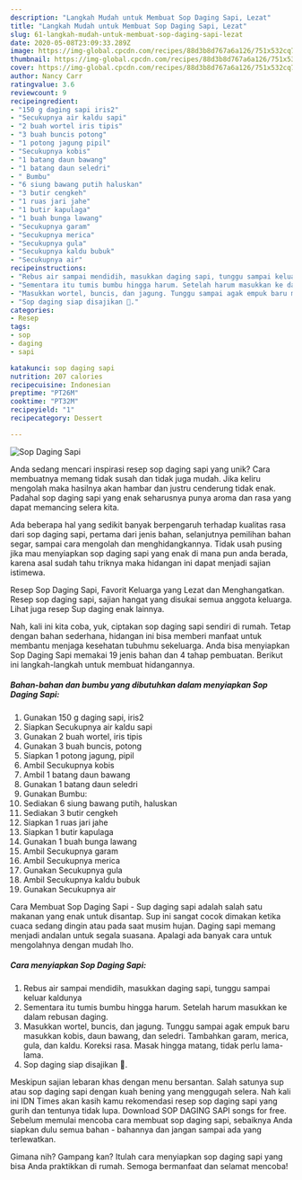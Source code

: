 ```yaml
---
description: "Langkah Mudah untuk Membuat Sop Daging Sapi, Lezat"
title: "Langkah Mudah untuk Membuat Sop Daging Sapi, Lezat"
slug: 61-langkah-mudah-untuk-membuat-sop-daging-sapi-lezat
date: 2020-05-08T23:09:33.289Z
image: https://img-global.cpcdn.com/recipes/88d3b8d767a6a126/751x532cq70/sop-daging-sapi-foto-resep-utama.jpg
thumbnail: https://img-global.cpcdn.com/recipes/88d3b8d767a6a126/751x532cq70/sop-daging-sapi-foto-resep-utama.jpg
cover: https://img-global.cpcdn.com/recipes/88d3b8d767a6a126/751x532cq70/sop-daging-sapi-foto-resep-utama.jpg
author: Nancy Carr
ratingvalue: 3.6
reviewcount: 9
recipeingredient:
- "150 g daging sapi iris2"
- "Secukupnya air kaldu sapi"
- "2 buah wortel iris tipis"
- "3 buah buncis potong"
- "1 potong jagung pipil"
- "Secukupnya kobis"
- "1 batang daun bawang"
- "1 batang daun seledri"
- " Bumbu"
- "6 siung bawang putih haluskan"
- "3 butir cengkeh"
- "1 ruas jari jahe"
- "1 butir kapulaga"
- "1 buah bunga lawang"
- "Secukupnya garam"
- "Secukupnya merica"
- "Secukupnya gula"
- "Secukupnya kaldu bubuk"
- "Secukupnya air"
recipeinstructions:
- "Rebus air sampai mendidih, masukkan daging sapi, tunggu sampai keluar kaldunya"
- "Sementara itu tumis bumbu hingga harum. Setelah harum masukkan ke dalam rebusan daging."
- "Masukkan wortel, buncis, dan jagung. Tunggu sampai agak empuk baru masukkan kobis, daun bawang, dan seledri. Tambahkan garam, merica, gula, dan kaldu. Koreksi rasa. Masak hingga matang, tidak perlu lama-lama."
- "Sop daging siap disajikan 🤗."
categories:
- Resep
tags:
- sop
- daging
- sapi

katakunci: sop daging sapi 
nutrition: 207 calories
recipecuisine: Indonesian
preptime: "PT26M"
cooktime: "PT32M"
recipeyield: "1"
recipecategory: Dessert

---
```



![Sop Daging Sapi](https://img-global.cpcdn.com/recipes/88d3b8d767a6a126/751x532cq70/sop-daging-sapi-foto-resep-utama.jpg)

Anda sedang mencari inspirasi resep sop daging sapi yang unik? Cara membuatnya memang tidak susah dan tidak juga mudah. Jika keliru mengolah maka hasilnya akan hambar dan justru cenderung tidak enak. Padahal sop daging sapi yang enak seharusnya punya aroma dan rasa yang dapat memancing selera kita.

Ada beberapa hal yang sedikit banyak berpengaruh terhadap kualitas rasa dari sop daging sapi, pertama dari jenis bahan, selanjutnya pemilihan bahan segar, sampai cara mengolah dan menghidangkannya. Tidak usah pusing jika mau menyiapkan sop daging sapi yang enak di mana pun anda berada, karena asal sudah tahu triknya maka hidangan ini dapat menjadi sajian istimewa.

Resep Sop Daging Sapi, Favorit Keluarga yang Lezat dan Menghangatkan. Resep sop daging sapi, sajian hangat yang disukai semua anggota keluarga. Lihat juga resep Sup daging enak lainnya.


Nah, kali ini kita coba, yuk, ciptakan sop daging sapi sendiri di rumah. Tetap dengan bahan sederhana, hidangan ini bisa memberi manfaat untuk membantu menjaga kesehatan tubuhmu sekeluarga. Anda bisa menyiapkan Sop Daging Sapi memakai 19 jenis bahan dan 4 tahap pembuatan. Berikut ini langkah-langkah untuk membuat hidangannya.

<!--inarticleads1-->

##### Bahan-bahan dan bumbu yang dibutuhkan dalam menyiapkan Sop Daging Sapi:

1. Gunakan 150 g daging sapi, iris2
1. Siapkan Secukupnya air kaldu sapi
1. Gunakan 2 buah wortel, iris tipis
1. Gunakan 3 buah buncis, potong
1. Siapkan 1 potong jagung, pipil
1. Ambil Secukupnya kobis
1. Ambil 1 batang daun bawang
1. Gunakan 1 batang daun seledri
1. Gunakan  Bumbu:
1. Sediakan 6 siung bawang putih, haluskan
1. Sediakan 3 butir cengkeh
1. Siapkan 1 ruas jari jahe
1. Siapkan 1 butir kapulaga
1. Gunakan 1 buah bunga lawang
1. Ambil Secukupnya garam
1. Ambil Secukupnya merica
1. Gunakan Secukupnya gula
1. Ambil Secukupnya kaldu bubuk
1. Gunakan Secukupnya air


Cara Membuat Sop Daging Sapi - Sup daging sapi adalah salah satu makanan yang enak untuk disantap. Sup ini sangat cocok dimakan ketika cuaca sedang dingin atau pada saat musim hujan. Daging sapi memang menjadi andalan untuk segala suasana. Apalagi ada banyak cara untuk mengolahnya dengan mudah lho. 

<!--inarticleads2-->

##### Cara menyiapkan Sop Daging Sapi:

1. Rebus air sampai mendidih, masukkan daging sapi, tunggu sampai keluar kaldunya
1. Sementara itu tumis bumbu hingga harum. Setelah harum masukkan ke dalam rebusan daging.
1. Masukkan wortel, buncis, dan jagung. Tunggu sampai agak empuk baru masukkan kobis, daun bawang, dan seledri. Tambahkan garam, merica, gula, dan kaldu. Koreksi rasa. Masak hingga matang, tidak perlu lama-lama.
1. Sop daging siap disajikan 🤗.


Meskipun sajian lebaran khas dengan menu bersantan. Salah satunya sup atau sop daging sapi dengan kuah bening yang menggugah selera. Nah kali ini IDN Times akan kasih kamu rekomendasi resep sop daging sapi yang gurih dan tentunya tidak lupa. Download SOP DAGING SAPI songs for free. Sebelum memulai mencoba cara membuat sop daging sapi, sebaiknya Anda siapkan dulu semua bahan - bahannya dan jangan sampai ada yang terlewatkan. 

Gimana nih? Gampang kan? Itulah cara menyiapkan sop daging sapi yang bisa Anda praktikkan di rumah. Semoga bermanfaat dan selamat mencoba!
